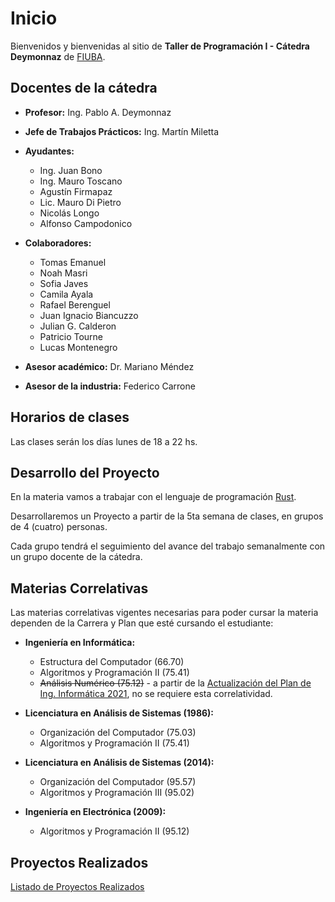 # Inicio

Bienvenidos y bienvenidas al sitio de **Taller de Programación I - Cátedra Deymonnaz** de [FIUBA](http://www.fi.uba.ar/).


## Docentes de la cátedra
- **Profesor:** Ing. Pablo A. Deymonnaz
- **Jefe de Trabajos Prácticos:** Ing. Martín Miletta
- **Ayudantes:**
  - Ing. Juan Bono
  - Ing. Mauro Toscano
  - Agustín Firmapaz
  - Lic. Mauro Di Pietro
  - Nicolás Longo
  - Alfonso Campodonico
- **Colaboradores:**
  - Tomas Emanuel
  - Noah Masri
  - Sofia Javes
  - Camila Ayala
  - Rafael Berenguel
  - Juan Ignacio Biancuzzo
  - Julian G. Calderon
  - Patricio Tourne
  - Lucas Montenegro

- **Asesor académico:** Dr. Mariano Méndez
- **Asesor de la industria:** Federico Carrone

## Horarios de clases

Las clases serán los días lunes de 18 a 22 hs.

## Desarrollo del Proyecto

En la materia vamos a trabajar con el lenguaje de programación [Rust](https://www.rust-lang.org/).

Desarrollaremos un Proyecto a partir de la 5ta semana de clases, en grupos de 4 (cuatro) personas.

Cada grupo tendrá el seguimiento del avance del trabajo semanalmente con un grupo docente de la cátedra.

## Materias Correlativas

Las materias correlativas vigentes necesarias para poder cursar la materia dependen de la Carrera y Plan que esté cursando el estudiante:

- **Ingeniería en Informática:**

  - Estructura del Computador (66.70)
  - Algoritmos y Programación II (75.41)
  - ~~Análisis Numérico (75.12)~~ - a partir de la [Actualización del Plan de Ing. Informática 2021](http://www.fi.uba.ar/sites/default/files/DETALLE%20ACTUALIZACI%C3%93N%20PLAN%20ING.%20EN%20INFORM%C3%81TICA.pdf), no se requiere esta correlatividad.

- **Licenciatura en Análisis de Sistemas (1986):**

  - Organización del Computador (75.03)
  - Algoritmos y Programación II (75.41)

- **Licenciatura en Análisis de Sistemas (2014):**

  - Organización del Computador (95.57)
  - Algoritmos y Programación III (95.02)

- **Ingeniería en Electrónica (2009):**
  - Algoritmos y Programación II (95.12)

## Proyectos Realizados
  [Listado de Proyectos Realizados](./proyecto/index.md)
